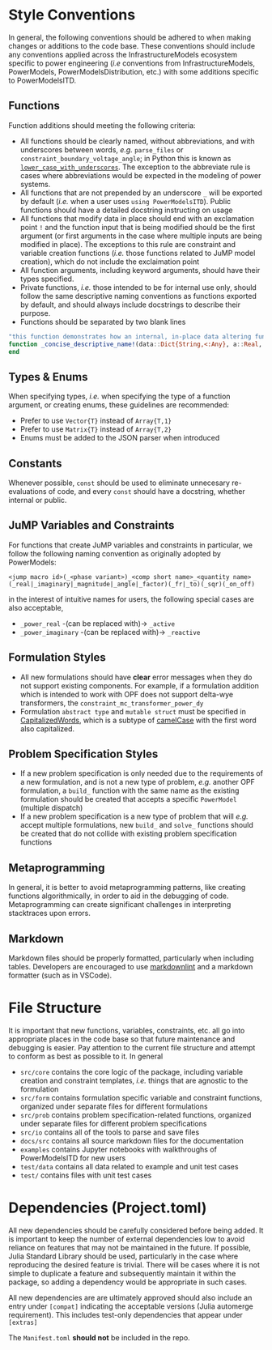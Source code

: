 # Style Conventions

In general, the following conventions should be adhered to when making changes or additions to the code base. These conventions should include any conventions applied across the InfrastructureModels ecosystem specific to power engineering (_i.e_ conventions from InfrastructureModels, PowerModels, PowerModelsDistribution, etc.) with some additions specific to PowerModelsITD.

## Functions

Function additions should meeting the following criteria:

- All functions should be clearly named, without abbreviations, and with underscores between words, _e.g._ `parse_files` or `constraint_boundary_voltage_angle`; in Python this is known as [`lower_case_with_underscores`](https://legacy.python.org/dev/peps/pep-0008/#descriptive-naming-styles). The exception to the abbreviate rule is cases where abbreviations would be expected in the modeling of power systems.
- All functions that are not prepended by an underscore `_` will be exported by default (_i.e._ when a user uses `using PowerModelsITD`). Public functions should have a detailed docstring instructing on usage
- All functions that modify data in place should end with an exclamation point `!` and the function input that is being modified should be the first argument (or first arguments in the case where multiple inputs are being modified in place). The exceptions to this rule are constraint and variable creation functions (_i.e._ those functions related to JuMP model creation), which do not include the exclaimation point
- All function arguments, including keyword arguments, should have their types specified.
- Private functions, _i.e._ those intended to be for internal use only, should follow the same descriptive naming conventions as functions exported by default, and should always include docstrings to describe their purpose.
- Functions should be separated by two blank lines

```julia
"this function demonstrates how an internal, in-place data altering function should be defined"
function _concise_descriptive_name!(data::Dict{String,<:Any}, a::Real, b::Vector{<:Real}, c::Matrix{<:Complex}; d::Bool=false, e::Vector{Function}=Function[])
end
```

## Types & Enums

When specifying types, _i.e._ when specifying the type of a function argument, or creating enums, these guidelines are recommended:

- Prefer to use `Vector{T}` instead of `Array{T,1}`
- Prefer to use `Matrix{T}` instead of `Array{T,2}`
- Enums must be added to the JSON parser when introduced

## Constants

Whenever possible, `const` should be used to eliminate unnecesary re-evaluations of code, and every `const` should have a docstring, whether internal or public.

## JuMP Variables and Constraints

For functions that create JuMP variables and constraints in particular, we follow the following naming convention as originally adopted by PowerModels:

`<jump macro id>(_<phase variant>)_<comp short name>_<quantity name>(_real|_imaginary|_magnitude|_angle|_factor)(_fr|_to)(_sqr)(_on_off)`

in the interest of intuitive names for users, the following special cases are also acceptable,

- `_power_real` -(can be replaced with)-> `_active`
- `_power_imaginary` -(can be replaced with)-> `_reactive`

## Formulation Styles

- All new formulations should have **clear** error messages when they do not support existing components. For example, if a formulation addition which is intended to work with OPF does not support delta-wye transformers, the `constraint_mc_transformer_power_dy`
- Formulation `abstract type` and `mutable struct` must be specified in [CapitalizedWords](https://legacy.python.org/dev/peps/pep-0008/#descriptive-naming-styles), which is a subtype of [camelCase](https://en.wikipedia.org/wiki/Camel_case) with the first word also capitalized.

## Problem Specification Styles

- If a new problem specification is only needed due to the requirements of a new formulation, and is not a new type of problem, _e.g._ another OPF formulation, a `build_` function with the same name as the existing formulation should be created that accepts a specific `PowerModel` (multiple dispatch)
- If a new problem specification is a new type of problem that will _e.g._ accept multiple formulations, new `build_` and `solve_` functions should be created that do not collide with existing problem specification functions

## Metaprogramming

In general, it is better to avoid metaprogramming patterns, like creating functions algorithmically, in order to aid in the debugging of code. Metaprogramming can create significant challenges in interpreting stacktraces upon errors.

## Markdown

Markdown files should be properly formatted, particularly when including tables. Developers are encouraged to use [markdownlint](https://github.com/markdownlint/markdownlint) and a markdown formatter (such as in VSCode).

# File Structure

It is important that new functions, variables, constraints, etc. all go into appropriate places in the code base so that future maintenance and debugging is easier. Pay attention to the current file structure and attempt to conform as best as possible to it. In general

- `src/core` contains the core logic of the package, including variable creation and constraint templates, _i.e._ things that are agnostic to the formulation
- `src/form` contains formulation specific variable and constraint functions, organized under separate files for different formulations
- `src/prob` contains problem specification-related functions, organized under separate files for different problem specifications
- `src/io` contains all of the tools to parse and save files
- `docs/src` contains all source markdown files for the documentation
- `examples` contains Jupyter notebooks with walkthroughs of PowerModelsITD for new users
- `test/data` contains all data related to example and unit test cases
- `test/` contains files with unit test cases

# Dependencies (Project.toml)

All new dependencies should be carefully considered before being added. It is important to keep the number of external dependencies low to avoid reliance on features that may not be maintained in the future. If possible, Julia Standard Library should be used, particularly in the case where reproducing the desired feature is trivial. There will be cases where it is not simple to duplicate a feature and subsequently maintain it within the package, so adding a dependency would be appropriate in such cases.

All new dependencies are are ultimately approved should also include an entry under `[compat]` indicating the acceptable versions (Julia automerge requirement). This includes test-only dependencies that appear under `[extras]`

The `Manifest.toml` **should not** be included in the repo.
